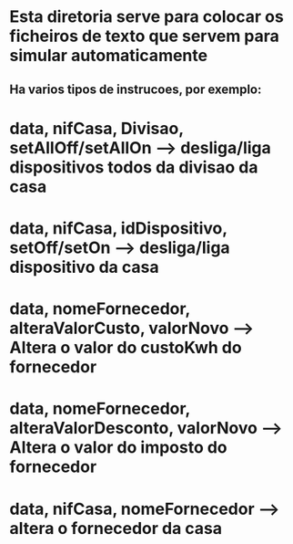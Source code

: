 # Esta diretoria serve para colocar os ficheiros de texto que servem para simular automaticamente

## Ha varios tipos de instrucoes, por exemplo:

# data, nifCasa, Divisao, setAllOff/setAllOn --> desliga/liga dispositivos todos da divisao da casa
# data, nifCasa, idDispositivo, setOff/setOn --> desliga/liga dispositivo da casa
# data, nomeFornecedor, alteraValorCusto, valorNovo --> Altera o valor do custoKwh do fornecedor
# data, nomeFornecedor, alteraValorDesconto, valorNovo --> Altera o valor do imposto do fornecedor
# data, nifCasa, nomeFornecedor --> altera o fornecedor da casa